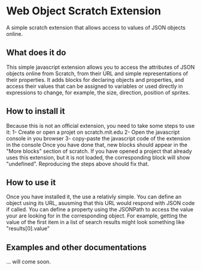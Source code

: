 # Web Object Scratch Extension
A simple scratch extension that allows access to values of JSON objects online.

## What does it do 
This simple javascript extension allows you to access the attributes of JSON objects online from Scratch, from their URL and simple representations of their properties. It adds blocks for declaring objects and properties, and access their values that can be assigned to variables or used directly in expressions to change, for example, the size, direction, position of sprites.

## How to install it
Because this is not an official extension, you need to take some steps to use it:
  1- Create or open a projet on scratch.mit.edu
  2- Open the javascript console in you browser
  3- copy-paste the javascript code of the extension in the console
Once you have done that, new blocks should appear in the "More blocks" section of scratch.
If you have opened a project that already uses this extension, but it is not loaded, the corresponding block will show "undefined". Reproducing the steps above should fix that.

## How to use it
Once you have installed it, the use a relativly simple. You can define an object using its URL, asusming that this URL would respond with JSON code if called. You can define a property using the JSONPath to access the value your are looking for in the corresponding object. For example, getting the value of the first item in a list of search results might look something like "results[0].value"

## Examples and other documentations
... will come soon.
